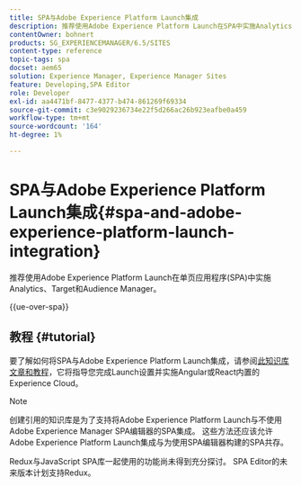 ```yaml
---
title: SPA与Adobe Experience Platform Launch集成
description: 推荐使用Adobe Experience Platform Launch在SPA中实施Analytics、Target和Audience Manager。
contentOwner: bohnert
products: SG_EXPERIENCEMANAGER/6.5/SITES
content-type: reference
topic-tags: spa
docset: aem65
solution: Experience Manager, Experience Manager Sites
feature: Developing,SPA Editor
role: Developer
exl-id: aa4471bf-8477-4377-b474-861269f69334
source-git-commit: c3e9029236734e22f5d266ac26b923eafbe0a459
workflow-type: tm+mt
source-wordcount: '164'
ht-degree: 1%

---
```


# SPA与Adobe Experience Platform Launch集成{#spa-and-adobe-experience-platform-launch-integration}

推荐使用Adobe Experience Platform Launch在单页应用程序(SPA)中实施Analytics、Target和Audience Manager。

{{ue-over-spa}}

## 教程 {#tutorial}

要了解如何将SPA与Adobe Experience Platform Launch集成，请参阅[此知识库文章和教程](https://experienceleague.adobe.com/docs/experience-manager-learn/sites/spa-editor/spa-editor-framework-feature-video-use.html?lang=zh-hans)，它将指导您完成Launch设置并实施Angular或React内置的Experience Cloud。

>[!NOTE]
>
>创建引用的知识库是为了支持将Adobe Experience Platform Launch与不使用Adobe Experience Manager SPA编辑器的SPA集成。 这些方法还应该允许Adobe Experience Platform Launch集成与为使用SPA编辑器构建的SPA共存。
>
>Redux与JavaScript SPA库一起使用的功能尚未得到充分探讨。 SPA Editor的未来版本计划支持Redux。
